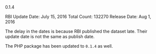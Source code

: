 0.1.4

RBI Update Date: July 15, 2016
Total Count: 132270
Release Date: Aug 1, 2016

The delay in the dates is because RBI published the dataset late. Their update date is not the same as publish date.

The PHP package has been updated to `0.1.4` as well.
